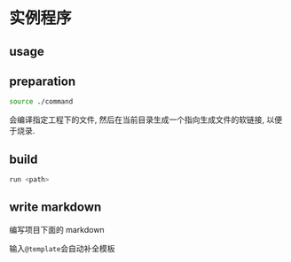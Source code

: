 # 实例程序

## usage

## preparation

```bash
source ./command
```

会编译指定工程下的文件, 然后在当前目录生成一个指向生成文件的软链接, 以便于烧录.

## build

```bash
run <path>
```

## write markdown

编写项目下面的 markdown

输入`@template`会自动补全模板
